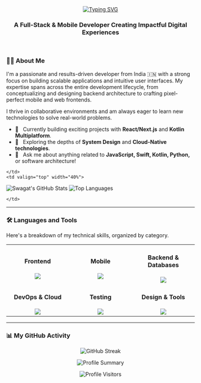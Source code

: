 <div align="center">
  <a href="https://git.io/typing-svg"><img src="https://readme-typing-svg.demolab.com?font=Fira+Code&weight=600&size=28&pause=1000&color=2563EB¢er=true&vCenter=true&width=460&lines=Hey+there%2C+I'm+Swagat+Kumar+Mishra" alt="Typing SVG" /></a>
  <h3 align="center">A Full-Stack & Mobile Developer Creating Impactful Digital Experiences</h3>
</div>

<br>


### 👨‍💻 About Me

I'm a passionate and results-driven developer from India 🇮🇳 with a strong focus on building scalable applications and intuitive user interfaces. My expertise spans across the entire development lifecycle, from conceptualizing and designing backend architecture to crafting pixel-perfect mobile and web frontends. 

I thrive in collaborative environments and am always eager to learn new technologies to solve real-world problems.

- 🔭   Currently building exciting projects with **React/Next.js** and **Kotlin Multiplatform**.
- 🌱   Exploring the depths of **System Design** and **Cloud-Native technologies**.
- 💬   Ask me about anything related to **JavaScript, Swift, Kotlin, Python,** or software architecture!
 <!-- Replace with your actual email -->

    </td>
    <td valign="top" width="40%">

<!-- GitHub Stats -->
<img src="https://github-readme-stats.vercel.app/api?username=Swagat-Kumar-Mishra&show_icons=true&theme=blueberry&hide_border=true&count_private=true&include_all_commits=true" alt="Swagat's GitHub Stats" />

<!-- Top Languages -->
<img src="https://github-readme-stats.vercel.app/api/top-langs/?username=Swagat-Kumar-Mishra&layout=compact&theme=blueberry&hide_border=true&langs_count=8" alt="Top Languages" />

    </td>
  </tr>
</table>

---

### 🛠️ Languages and Tools

Here's a breakdown of my technical skills, organized by category.

<table width="100%">
  <tr>
    <td align="center" width="33%">
      <h4>Frontend</h4>
      <a href="https://skillicons.dev"><img src="https://skillicons.dev/icons?i=js,ts,react,nextjs,html,css,tailwind" /></a>
    </td>
    <td align="center" width="33%">
      <h4>Mobile</h4>
      <a href="https://skillicons.dev"><img src="https://skillicons.dev/icons?i=kotlin,swift,androidstudio,xcode,flutter,dart" /></a>
    </td>
    <td align="center" width="33%">
      <h4>Backend & Databases</h4>
      <a href="https://skillicons.dev"><img src="https://skillicons.dev/icons?i=nodejs,express,python,mongodb,mysql,postgres" /></a>
    </td>
  </tr>
  <tr>
    <td align="center" width="33%">
      <h4>DevOps & Cloud</h4>
      <a href="https://skillicons.dev"><img src="https://skillicons.dev/icons?i=docker,aws,gcp,git,githubactions" /></a>
    </td>
    <td align="center" width="33%">
      <h4>Testing</h4>
      <a href="https://skillicons.dev"><img src="https://skillicons.dev/icons?i=jest,testinglibrary" /></a>
    </td>
    <td align="center" width="33%">
      <h4>Design & Tools</h4>
      <a href="https://skillicons.dev"><img src="https://skillicons.dev/icons?i=figma,vscode,postman,idea,github" /></a>
    </td>
  </tr>
</table>

---

### 📊 My GitHub Activity

<p align="center">
  <img src="https://github-readme-streak-stats.vercel.app/?user=Swagat-Kumar-Mishra&theme=blueberry&hide_border=true" alt="GitHub Streak" />
</p>
<p align="center">
  <img src="http://github-profile-summary-cards.vercel.app/api/cards/profile-details?username=Swagat-Kumar-Mishra&theme=blueberry" alt="Profile Summary"/>
</p>

<p align="center">
  <img src="https://komarev.com/ghpvc/?username=Swagat-Kumar-Mishra&label=PROFILE%20VISITORS&color=blue&style=for-the-badge" alt="Profile Visitors"/>
</p>
